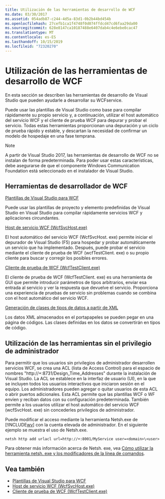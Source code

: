 ```yaml
---
title: Utilización de las herramientas de desarrollo de WCF
ms.date: 03/30/2017
ms.assetid: 054adb87-c244-4d5a-83d1-0b2b44bd454b
ms.openlocfilehash: 27cefb1ca1f4748f0d074ffdcd47cd6faa29da00
ms.sourcegitcommit: 628e8147ca10187488e6407dab4c4e6ebe0cac47
ms.translationtype: MT
ms.contentlocale: es-ES
ms.lasthandoff: 10/15/2019
ms.locfileid: "72320270"
---
```

# <a name="using-the-wcf-development-tools"></a>Utilización de las herramientas de desarrollo de WCF
En esta sección se describen las herramientas de desarrollo de Visual Studio que pueden ayudarle a desarrollar su WCFservice.  
  
 Puede usar las plantillas de Visual Studio como base para compilar rápidamente su propio servicio y, a continuación, utilizar el host automático del servicio WCF y el cliente de prueba WCF para depurar y probar el servicio. Todas estas herramientas proporcionan una depuración y un ciclo de prueba rápido y estable, y descartan la necesidad de confirmar un modelo de hospedaje en una fase temprana.  
 
 > [!NOTE]
 > A partir de Visual Studio 2017, las herramientas de desarrollo de WCF no se instalan de forma predeterminada. Para poder usar estas características, debe asegurarse de que el componente Windows Communication Foundation está seleccionado en el instalador de Visual Studio.
  
## <a name="the-wcf-developer-tools"></a>Herramientas de desarrollador de WCF  
 [Plantillas de Visual Studio para WCF](wcf-vs-templates.md)  
  
 Puede usar las plantillas de proyecto y elemento predefinidas de Visual Studio en Visual Studio para compilar rápidamente servicios WCF y aplicaciones circundantes.  
  
 [Host de servicio WCF (WcfSvcHost.exe)](wcf-service-host-wcfsvchost-exe.md)  
  
 El host automático del servicio WCF (WcfSvcHost. exe) permite iniciar el depurador de Visual Studio (F5) para hospedar y probar automáticamente un servicio que ha implementado. Después, puede probar el servicio mediante el cliente de prueba de WCF (wcfTestClient. exe) o su propio cliente para buscar y corregir los posibles errores.  
  
 [Cliente de prueba de WCF (WcfTestClient.exe)](wcf-test-client-wcftestclient-exe.md)  
  
 El cliente de prueba de WCF (WcfTestClient. exe) es una herramienta de GUI que permite introducir parámetros de tipos arbitrarios, enviar esa entrada al servicio y ver la respuesta que devuelve el servicio. Proporciona una experiencia de pruebas de servicio sin problemas cuando se combina con el host automático del servicio WCF.  
  
 [Generación de clases de tipos de datos a partir de XML](generating-data-type-classes-from-xml.md)  
  
 Los datos XML almacenados en el portapapeles se pueden pegar en una página de códigos. Las clases definidas en los datos se convertirán en tipos de código.  
  
## <a name="using-the-tools-without-administrator-privilege"></a>Utilización de las herramientas sin el privilegio de administrador  
 Para permitir que los usuarios sin privilegios de administrador desarrollen servicios WCF, se crea una ACL (lista de Access Control) para el espacio de nombres "http://+:8731/Design_Time_Addresses" durante la instalación de Visual Studio. La ACL se establece en la interfaz de usuario (UI), en la que se incluyen todos los usuarios interactivos que iniciaron sesión en el equipo. Los administradores pueden agregar o quitar usuarios de esta ACL o abrir puertos adicionales. Esta ACL permite que las plantillas WCF o WF envíen y reciban datos con su configuración predeterminada. También permite a los usuarios utilizar el host automático del servicio WCF (wcfSvcHost. exe) sin concederles privilegios de administrador.  
  
 Puede modificar el acceso mediante la herramienta Netsh.exe de [!INCLUDE[wv](../../../includes/wv-md.md)] con la cuenta elevada de administrador. En el siguiente ejemplo se muestra el uso de Netsh.exe.  
  
```  
netsh http add urlacl url=http://+:8001/MyService user=<domain>\<user>  
```  
  
 Para obtener más información acerca de Netsh. exe, vea [Cómo utilizar la herramienta netsh. exe y los modificadores de la línea de comandos](https://go.microsoft.com/fwlink/?LinkId=97877).  
  
## <a name="see-also"></a>Vea también

- [Plantillas de Visual Studio para WCF](wcf-vs-templates.md)
- [Host de servicio WCF (WcfSvcHost.exe)](wcf-service-host-wcfsvchost-exe.md)
- [Cliente de prueba de WCF (WcfTestClient.exe)](wcf-test-client-wcftestclient-exe.md)
